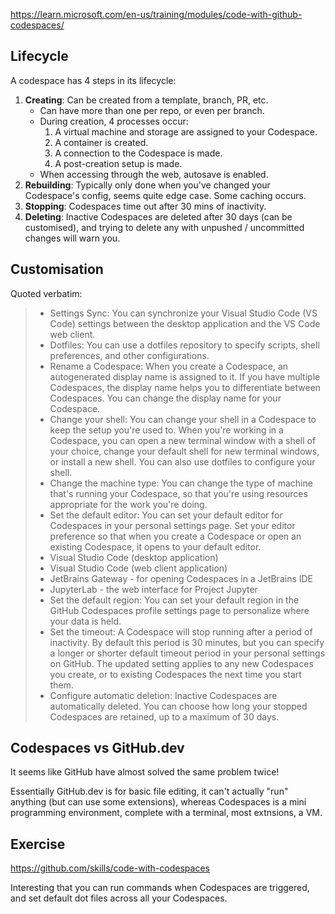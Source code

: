 https://learn.microsoft.com/en-us/training/modules/code-with-github-codespaces/

## Lifecycle

A codespace has 4 steps in its lifecycle:

1. **Creating**: Can be created from a template, branch, PR, etc.
   - Can have more than one per repo, or even per branch.
   - During creation, 4 processes occur:
     1. A virtual machine and storage are assigned to your Codespace.
     2. A container is created.
     3. A connection to the Codespace is made.
     4. A post-creation setup is made.
   - When accessing through the web, autosave is enabled.
2. **Rebuilding**: Typically only done when you've changed your Codespace's config, seems quite edge case. Some caching occurs.
3. **Stopping**: Codespaces time out after 30 mins of inactivity.
4. **Deleting**: Inactive Codespaces are deleted after 30 days (can be customised), and trying to delete any with unpushed / uncommitted changes will warn you.

## Customisation

Quoted verbatim:

> - Settings Sync: You can synchronize your Visual Studio Code (VS Code) settings between the desktop application and the VS Code web client.
> - Dotfiles: You can use a dotfiles repository to specify scripts, shell preferences, and other configurations.
> - Rename a Codespace: When you create a Codespace, an autogenerated display name is assigned to it. If you have multiple Codespaces, the display name helps you to differentiate between Codespaces. You can change the display name for your Codespace.
> - Change your shell: You can change your shell in a Codespace to keep the setup you're used to. When you're working in a Codespace, you can open a new terminal window with a shell of your choice, change your default shell for new terminal windows, or install a new shell. You can also use dotfiles to configure your shell.
> - Change the machine type: You can change the type of machine that's running your Codespace, so that you're using resources appropriate for the work you're doing.
> - Set the default editor: You can set your default editor for Codespaces in your personal settings page. Set your editor preference so that when you create a Codespace or open an existing Codespace, it opens to your default editor.
> - Visual Studio Code (desktop application)
> - Visual Studio Code (web client application)
> - JetBrains Gateway - for opening Codespaces in a JetBrains IDE
> - JupyterLab - the web interface for Project Jupyter
> - Set the default region: You can set your default region in the GitHub Codespaces profile settings page to personalize where your data is held.
> - Set the timeout: A Codespace will stop running after a period of inactivity. By default this period is 30 minutes, but you can specify a longer or shorter default timeout period in your personal settings on GitHub. The updated setting applies to any new Codespaces you create, or to existing Codespaces the next time you start them.
> - Configure automatic deletion: Inactive Codespaces are automatically deleted. You can choose how long your stopped Codespaces are retained, up to a maximum of 30 days.

## Codespaces vs GitHub.dev

It seems like GitHub have almost solved the same problem twice!

Essentially GitHub.dev is for basic file editing, it can't actually "run" anything (but can use some extensions), whereas Codespaces is a mini programming environment, complete with a terminal, most extnsions, a VM.

## Exercise

https://github.com/skills/code-with-codespaces

Interesting that you can run commands when Codespaces are triggered, and set default dot files across all your Codespaces.
